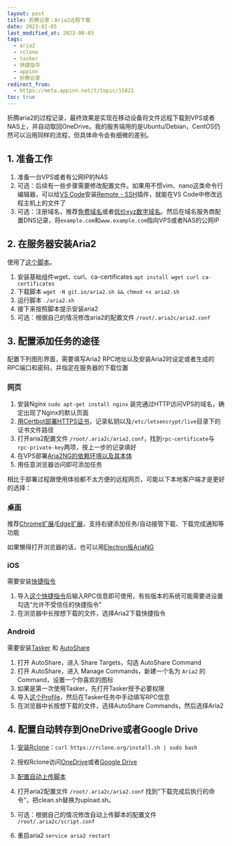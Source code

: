 ```yaml
---
layout: post
title: 折腾记录：Aria2远程下载
date: 2023-02-05
last_modified_at: 2023-08-03
tags:
  - aria2
  - rclone
  - tasker
  - 快捷指令
  - appinn
  - 折腾记录
redirect_from:
  - https://meta.appinn.net/t/topic/15821
toc: true
---
```


折腾aria2的过程记录，最终效果是实现在移动设备将文件远程下载到VPS或者NAS上，并自动取回OneDrive。我的服务端用的是Ubuntu/Debian，CentOS仍然可以沿用同样的流程，但具体命令会有细微的差别。

## 1. 准备工作

1.  准备一台VPS或者有公网IP的NAS
2.  可选：后续有一些步骤需要修改配置文件。如果用不惯vim、nano这类命令行编辑器，可以给[VS Code](https://code.visualstudio.com/)安装[Remote - SSH](https://marketplace.visualstudio.com/items?itemName=ms-vscode-remote.remote-ssh)插件，就能在VS Code中修改远程主机上的文件了
3.  可选：注册域名，推荐[免费域名](https://www.freenom.com/en/index.html)或者[低价xyz数字域名](https://hostloc.com/thread-968376-1-1.html)。然后在域名服务商配置DNS记录，将`example.com`和`www.example.com`指向VPS或者NAS的公网IP

## 2. 在服务器安装Aria2

使用了[这个脚本](https://github.com/P3TERX/aria2.sh)。

1.  安装基础组件wget、curl、ca-certificates `apt install wget curl ca-certificates`
2.  下载脚本 `wget -N git.io/aria2.sh && chmod +x aria2.sh`
3.  运行脚本 `./aria2.sh`
4.  接下来按照脚本提示安装aria2
5.  可选：根据自己的情况修改aria2的配置文件 `/root/.aria2c/aria2.conf`

## 3. 配置添加任务的途径

配置下列图形界面，需要填写Aria2 RPC地址以及安装Aria2时设定或者生成的RPC端口和密码，并指定在服务器的下载位置

### 网页

1.  安装Nginx `sudo apt-get install nginx` 装完通过HTTP访问VPS的域名，确定出现了Nginx的默认页面
2.  [用Certbot部署HTTPS证书](https://certbot.eff.org/instructions?ws=nginx&os=ubuntufocal)，记录私钥以及`/etc/letsencrypt/live`目录下的证书文件路径
3.  打开aria2配置文件 `/root/.aria2c/aria2.conf`，找到`rpc-certificate`与`rpc-private-key`两项，按上一步的记录填好
4.  在VPS部署[Aria2NG的依赖环境以及其本体](https://ariang.mayswind.net/zh_Hans/)
5.  用任意浏览器访问即可添加任务

相比于部署过程跟使用体验都不太方便的远程网页，可能以下本地客户端才是更好的选择：

### 桌面

推荐[Chrome扩展](https://chrome.google.com/webstore/detail/mpkodccbngfoacfalldjimigbofkhgjn)/[Edge扩展](https://microsoftedge.microsoft.com/addons/detail/jjfgljkjddpcpfapejfkelkbjbehagbh)，支持右键添加任务/自动接管下载、下载完成通知等功能

如果懒得打开浏览器的话，也可以用[Electron版AriaNG](https://github.com/mayswind/AriaNg-Native)

### iOS

需要安装[快捷指令](https://apps.apple.com/cn/app/%E5%BF%AB%E6%8D%B7%E6%8C%87%E4%BB%A4/id915249334)

1.  导入[这个快捷指令](https://www.icloud.com/shortcuts/9a8e4f1c2da146839e01cba966b99b6a)后输入RPC信息即可使用，有些版本的系统可能需要进设置勾选“允许不受信任的快捷指令”
2.  在浏览器中长按想下载的文件，选择Aria2下载快捷指令

### Android

需要安装[Tasker](https://play.google.com/store/apps/details?id=net.dinglisch.android.taskerm) 和 [AutoShare](https://play.google.com/store/apps/details?id=com.joaomgcd.autoshare)

1.  打开 AutoShare，进入 Share Targets，勾选 AutoShare Command
2.  打开 AutoShare，进入 Manage Commands，新建一个名为 `Aria2` 的 Command，设置一个你喜欢的图标
3.  如果是第一次使用Tasker，先打开Tasker授予必要权限
4.  导入[这个Profile](https://taskernet.com/shares/?user=AS35m8kd%2B%2B8TCtuKD5vi%2BgxDuL5p9VAa8vrSP6viIGO6nBMQGv6ntB%2BfsCHAjiN7MZx1YA%3D%3D&id=Profile%3AAria2)，然后在Tasker任务中手动填写RPC信息
5.  在浏览器中长按想下载的文件，选择AutoShare Commands，然后选择Aria2

## 4. 配置自动转存到OneDrive或者Google Drive

1.  [安装Rclone](https://rclone.org/install/#script-installation)：`curl https://rclone.org/install.sh | sudo bash`
2.  授权Rclone访问[OneDrive](https://p3terx.com/archives/rclone-installation-and-configuration-tutorial.html#toc_2)或者[Google Drive](https://p3terx.com/archives/rclone-installation-and-configuration-tutorial.html#toc_5)
3.  [配置自动上传脚本](https://p3terx.com/archives/offline-download-of-onedrive-gdrive.html#toc_4)

1.  打开aria2配置文件 `/root/.aria2c/aria2.conf` 找到“下载完成后执行的命令”，把clean.sh替换为upload.sh。
2.  可选：根据自己的情况修改自动上传脚本的配置文件 `/root/.aria2c/script.conf`
3.  重启aria2 `service aria2 restart`

